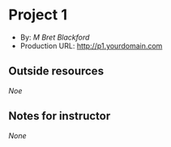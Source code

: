 # Project 1
+ By: *M Bret Blackford*
+ Production URL: <http://p1.yourdomain.com>

## Outside resources
*Noe*

## Notes for instructor
*None*

